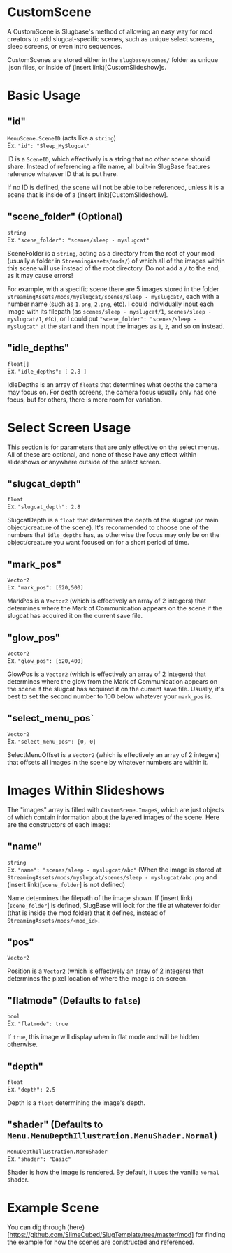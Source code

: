 # CustomScene
A CustomScene is Slugbase's method of allowing an easy way for mod creators to add slugcat-specific scenes, such as unique select screens, sleep screens, or even intro sequences.

CustomScenes are stored either in the `slugbase/scenes/` folder as unique .json files, or inside of (insert link)[CustomSlideshow]s.
# Basic Usage
## "id"
`MenuScene.SceneID` (acts like a `string`)\
Ex. `"id": "Sleep_MySlugcat"`

ID is a `SceneID`, which effectively is a string that no other scene should share. Instead of referencing a file name, all built-in SlugBase features reference whatever ID that is put here.

If no ID is defined, the scene will not be able to be referenced, unless it is a scene that is inside of a (insert link)[CustomSlideshow].
## "scene_folder" (Optional)
`string`\
Ex. `"scene_folder": "scenes/sleep - myslugcat"`

SceneFolder is a `string`, acting as a directory from the root of your mod (usually a folder in `StreamingAssets/mods/`) of which all of the images within this scene will use instead of the root directory. Do not add a `/` to the end, as it may cause errors!

For example, with a specific scene there are 5 images stored in the folder `StreamingAssets/mods/myslugcat/scenes/sleep - myslugcat/`, each with a number name (such as `1.png`, `2.png`, etc). I could individually input each image with its filepath (as `scenes/sleep - myslugcat/1`, `scenes/sleep - myslugcat/1`, etc), or I could put `"scene_folder": "scenes/sleep - myslugcat"` at the start and then input the images as `1`, `2`, and so on instead.
## "idle_depths"
`float[]`\
Ex. `"idle_depths": [ 2.8 ]`

IdleDepths is an array of `float`s that determines what depths the camera may focus on. For death screens, the camera focus usually only has one focus, but for others, there is more room for variation.
# Select Screen Usage
This section is for parameters that are only effective on the select menus. All of these are optional, and none of these have any effect within slideshows or anywhere outside of the select screen.
## "slugcat_depth"
`float`\
Ex. `"slugcat_depth": 2.8`

SlugcatDepth is a `float` that determines the depth of the slugcat (or main object/creature of the scene). It's recommended to choose one of the numbers that `idle_depths` has, as otherwise the focus may only be on the object/creature you want focused on for a short period of time.
## "mark_pos"
`Vector2`\
Ex. `"mark_pos": [620,500]`

MarkPos is a `Vector2` (which is effectively an array of 2 integers) that determines where the Mark of Communication appears on the scene if the slugcat has acquired it on the current save file.
## "glow_pos"
`Vector2`\
Ex. `"glow_pos": [620,400]`

GlowPos is a `Vector2` (which is effectively an array of 2 integers) that determines where the glow from the Mark of Communication appears on the scene if the slugcat has acquired it on the current save file. Usually, it's best to set the second number to 100 below whatever your `mark_pos` is.
## "select_menu_pos`
`Vector2`\
Ex. `"select_menu_pos": [0, 0]`

SelectMenuOffset is a `Vector2` (which is effectively an array of 2 integers) that offsets all images in the scene by whatever numbers are within it.
# Images Within Slideshows
The "images" array is filled with `CustomScene.Image`s, which are just objects of which contain information about the layered images of the scene. Here are the constructors of each image:
## "name"
`string`\
Ex. `"name": "scenes/sleep - myslugcat/abc"` (When the image is stored at `StreamingAssets/mods/myslugcat/scenes/sleep - myslugcat/abc.png` and (insert link)[`scene_folder`] is not defined)

Name determines the filepath of the image shown. If (insert link)[`scene_folder`] is defined, SlugBase will look for the file at whatever folder (that is inside the mod folder) that it defines, instead of `StreamingAssets/mods/<mod_id>`.
## "pos"
`Vector2`

Position is a `Vector2` (which is effectively an array of 2 integers) that determines the pixel location of where the image is on-screen.
## "flatmode" (Defaults to `false`)
`bool`\
Ex. `"flatmode": true`

If `true`, this image will display when in flat mode and will be hidden otherwise.
## "depth"
`float`\
Ex. `"depth": 2.5`

Depth is a `float` determining the image's depth.
## "shader" (Defaults to `Menu.MenuDepthIllustration.MenuShader.Normal`)
`MenuDepthIllustration.MenuShader`\
Ex. `"shader": "Basic"`

Shader is how the image is rendered. By default, it uses the vanilla `Normal` shader.
# Example Scene
You can dig through (here)[https://github.com/SlimeCubed/SlugTemplate/tree/master/mod] for finding the example for how the scenes are constructed and referenced.
